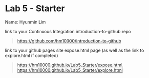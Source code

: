 # Lab 5 - Starter

Name: Hyunmin Lim

link to your Continuous Integration introduction-to-github repo

> https://github.com/hm10000/Introduction-to-github

link to your github pages site expose.html page (as well as the link to explore.html if completed)

> https://hm10000.github.io/Lab5_Starter/expose.html, https://hm10000.github.io/Lab5_Starter/explore.html
